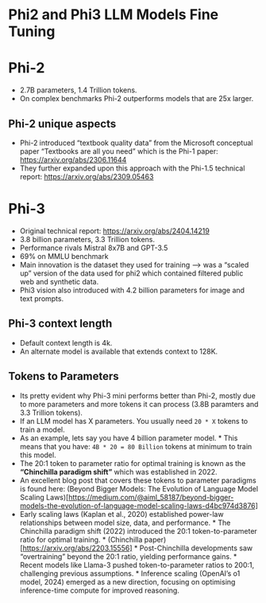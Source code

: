 # Phi2 and Phi3 LLM Models Fine Tuning

# Phi-2
* 2.7B parameters, 1.4 Trillion tokens. 
* On complex benchmarks Phi-2 outperforms models that are 25x larger.

## Phi-2 unique aspects
* Phi-2 introduced “textbook quality data” from the Microsoft conceptual paper “Textbooks are all you need” which is the Phi-1 paper: https://arxiv.org/abs/2306.11644
* They further expanded upon this approach with the Phi-1.5 technical report: https://arxiv.org/abs/2309.05463

# Phi-3
* Original technical report: https://arxiv.org/abs/2404.14219
* 3.8 billion parameters, 3.3 Trillion tokens. 
* Performance rivals Mistral 8x7B and GPT-3.5
* 69% on MMLU benchmark
* Main innovation is the dataset they used for training --> was a “scaled up” version of the data used for phi2 which contained filtered public web and synthetic data.
* Phi3 vision also introduced with 4.2 billion parameters for image and text prompts. 

## Phi-3 context length
* Default context length is 4k.
* An alternate model is available that extends context to 128K. 

## Tokens to Parameters
* Its pretty evident why Phi-3 mini performs better than Phi-2, mostly due to more parameters and more tokens it can process (3.8B paramters and 3.3 Trillion tokens).
* If an LLM model has X parameters. You usually need `20 * X` tokens to train a model. 
* As an example, lets say you have 4 billion parameter model. 
      * This means that you have: `4B * 20 = 80 Billion` tokens at minimum to train this model. 
* The 20:1 token to parameter ratio for optimal training is known as the **“Chinchilla paradigm shift”** which was established in 2022.
* An excellent blog post that covers these tokens to parameter paradigms is found here: (Beyond Bigger Models: The Evolution of Language Model Scaling Laws)[https://medium.com/@aiml_58187/beyond-bigger-models-the-evolution-of-language-model-scaling-laws-d4bc974d3876]
* Early scaling laws (Kaplan et al., 2020) established power-law relationships between model size, data, and performance.
      * The Chinchilla paradigm shift (2022) introduced the 20:1 token-to-parameter ratio for optimal training.
          * (Chinchilla paper)[https://arxiv.org/abs/2203.15556]
      * Post-Chinchilla developments saw “overtraining” beyond the 20:1 ratio, yielding performance gains.
      * Recent models like Llama-3 pushed token-to-parameter ratios to 200:1, challenging previous assumptions.
      * Inference scaling (OpenAI’s o1 model, 2024) emerged as a new direction, focusing on optimising inference-time compute for improved reasoning.
